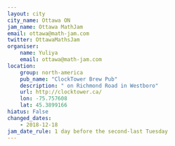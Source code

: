 ```yaml
---
layout: city                                           
city_name: Ottawa ON                                                               
jam_name: Ottawa MathJam
email: ottawa@math-jam.com
twitter: OttawaMathsJam
organiser:
    name: Yuliya
    email: ottawa@math-jam.com
location:
    group: north-america
    pub_name: "ClockTower Brew Pub"
    description: " on Richmond Road in Westboro"
    url: http://clocktower.ca/
    lon: -75.757608
    lat: 45.3899166
hiatus: False
changed_dates:
    - 2018-12-18
jam_date_rule: 1 day before the second-last Tuesday
---
```

